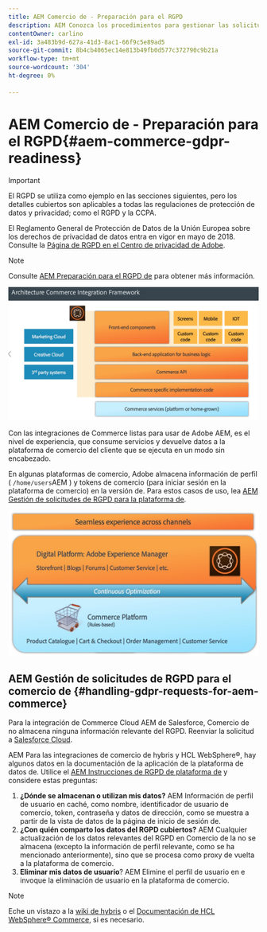 ```yaml
---
title: AEM Comercio de - Preparación para el RGPD
description: AEM Conozca los procedimientos para gestionar las solicitudes de RGPD en Comercio de y cómo utilizarlas.
contentOwner: carlino
exl-id: 3a483b9d-627a-41d3-8ac1-66f9c5e89ad5
source-git-commit: 8b4cb4065ec14e813b49fb0d577c372790c9b21a
workflow-type: tm+mt
source-wordcount: '304'
ht-degree: 0%

---
```


# AEM Comercio de - Preparación para el RGPD{#aem-commerce-gdpr-readiness}

>[!IMPORTANT]
>
>El RGPD se utiliza como ejemplo en las secciones siguientes, pero los detalles cubiertos son aplicables a todas las regulaciones de protección de datos y privacidad; como el RGPD y la CCPA.

El Reglamento General de Protección de Datos de la Unión Europea sobre los derechos de privacidad de datos entra en vigor en mayo de 2018. Consulte la [Página de RGPD en el Centro de privacidad de Adobe](https://business.adobe.com/privacy/general-data-protection-regulation.html).

>[!NOTE]
>
>Consulte [AEM Preparación para el RGPD de](/help/managing/data-protection-and-privacy.md) para obtener más información.

![screen_shot_2018-03-22at111606](assets/screen_shot_2018-03-22at111606.jpg)

Con las integraciones de Commerce listas para usar de Adobe AEM, es el nivel de experiencia, que consume servicios y devuelve datos a la plataforma de comercio del cliente que se ejecuta en un modo sin encabezado.

En algunas plataformas de comercio, Adobe almacena información de perfil ( `/home/users`AEM ) y tokens de comercio (para iniciar sesión en la plataforma de comercio) en la versión de. Para estos casos de uso, lea [AEM Gestión de solicitudes de RGPD para la plataforma de](/help/sites-administering/handling-gdpr-requests-for-aem-platform.md).

![screen_shot_2018-03-22at111621](assets/screen_shot_2018-03-22at111621.jpg)

## AEM Gestión de solicitudes de RGPD para el comercio de {#handling-gdpr-requests-for-aem-commerce}

Para la integración de Commerce Cloud AEM de Salesforce, Comercio de no almacena ninguna información relevante del RGPD. Reenviar la solicitud a [Salesforce Cloud](https://documentation.b2c.commercecloud.salesforce.com/DOC1/index.jsp).

AEM Para las integraciones de comercio de hybris y HCL WebSphere®, hay algunos datos en la documentación de la aplicación de la plataforma de datos de. Utilice el [AEM Instrucciones de RGPD de plataforma de](/help/sites-administering/handling-gdpr-requests-for-aem-platform.md) y considere estas preguntas:

1. **¿Dónde se almacenan o utilizan mis datos?** AEM Información de perfil de usuario en caché, como nombre, identificador de usuario de comercio, token, contraseña y datos de dirección, como se muestra a partir de la vista de datos de la página de inicio de sesión de.
1. **¿Con quién comparto los datos del RGPD cubiertos?** AEM Cualquier actualización de los datos relevantes del RGPD en Comercio de la no se almacena (excepto la información de perfil relevante, como se ha mencionado anteriormente), sino que se procesa como proxy de vuelta a la plataforma de comercio.
1. **Eliminar mis datos de usuario**? AEM Elimine el perfil de usuario en e invoque la eliminación de usuario en la plataforma de comercio.

>[!NOTE]
>
>Eche un vistazo a la [wiki de hybris](https://wiki.hybris.com/) o el [Documentación de HCL WebSphere® Commerce](https://help.hcltechsw.com/commerce/index.html), si es necesario.
